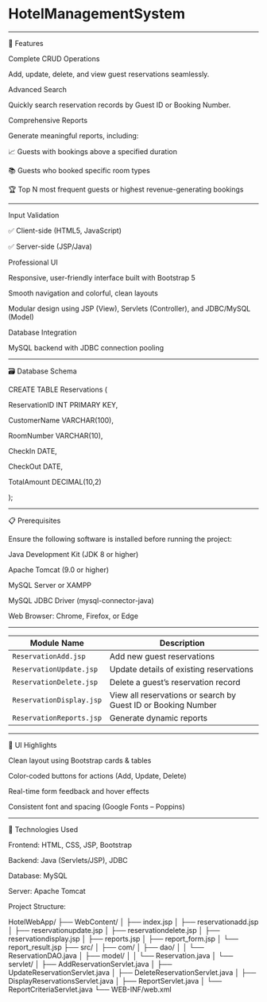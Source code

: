 # HotelManagementSystem
---

🚀 Features

Complete CRUD Operations

Add, update, delete, and view guest reservations seamlessly.

Advanced Search

Quickly search reservation records by Guest ID or Booking Number.

Comprehensive Reports

Generate meaningful reports, including:

📈 Guests with bookings above a specified duration

📚 Guests who booked specific room types

🏆 Top N most frequent guests or highest revenue-generating bookings

---

Input Validation

✅ Client-side (HTML5, JavaScript)

✅ Server-side (JSP/Java)

Professional UI

Responsive, user-friendly interface built with Bootstrap 5

Smooth navigation and colorful, clean layouts

Modular design using JSP (View), Servlets (Controller), and JDBC/MySQL (Model)

Database Integration

MySQL backend with JDBC connection pooling

---
🗃️ Database Schema

CREATE TABLE Reservations (

 ReservationID INT PRIMARY KEY,
 
 CustomerName VARCHAR(100),
 
 RoomNumber VARCHAR(10),
 
 CheckIn DATE,
 
 CheckOut DATE,
 
 TotalAmount DECIMAL(10,2)
 
);

---

📋 Prerequisites

Ensure the following software is installed before running the project:

Java Development Kit (JDK 8 or higher)

Apache Tomcat (9.0 or higher)

MySQL Server or XAMPP

MySQL JDBC Driver (mysql-connector-java)

Web Browser: Chrome, Firefox, or Edge

---

| Module Name              | Description                                                   |
| ------------------------ | ------------------------------------------------------------- |
| `ReservationAdd.jsp`     | Add new guest reservations                                    |
| `ReservationUpdate.jsp`  | Update details of existing reservations                       |
| `ReservationDelete.jsp`  | Delete a guest’s reservation record                           |
| `ReservationDisplay.jsp` | View all reservations or search by Guest ID or Booking Number |
| `ReservationReports.jsp` | Generate dynamic reports                                      |

---

🎨 UI Highlights

Clean layout using Bootstrap cards & tables

Color-coded buttons for actions (Add, Update, Delete)

Real-time form feedback and hover effects

Consistent font and spacing (Google Fonts – Poppins)

---

🔧 Technologies Used

Frontend: HTML, CSS, JSP, Bootstrap

Backend: Java (Servlets/JSP), JDBC

Database: MySQL

Server: Apache Tomcat

Project Structure:

HotelWebApp/
├── WebContent/
│ ├── index.jsp
│ ├── reservationadd.jsp
│ ├── reservationupdate.jsp
│ ├── reservationdelete.jsp
│ ├── reservationdisplay.jsp
│ ├── reports.jsp
│ ├── report_form.jsp
│ └── report_result.jsp
├── src/
│ ├── com/
│ ├── dao/
│ │ └── ReservationDAO.java
│ ├── model/
│ │ └── Reservation.java
│ └── servlet/
│ ├── AddReservationServlet.java
│ ├── UpdateReservationServlet.java
│ ├── DeleteReservationServlet.java
│ ├── DisplayReservationsServlet.java
│ ├── ReportServlet.java
│ └── ReportCriteriaServlet.java
└── WEB-INF/web.xml


